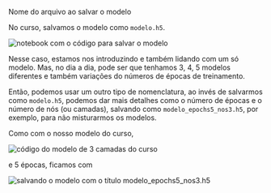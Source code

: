 Nome do arquivo ao salvar o modelo

No curso, salvamos o modelo como `modelo.h5`.

![notebook com o código para salvar o modelo](https://s3.amazonaws.com/caelum-online-public/982-tensorflow/image19.png)

Nesse caso, estamos nos introduzindo e também lidando com um só modelo. Mas, no dia a dia, pode ser que tenhamos 3, 4, 5 modelos diferentes e também variações do números de épocas de treinamento.

Então, podemos usar um outro tipo de nomenclatura, ao invés de salvarmos como `modelo.h5`, podemos dar mais detalhes como o número de épocas e o número de nós (ou camadas), salvando como `modelo_epochs5_nos3.h5`, por exemplo, para não misturarmos os modelos.

Como com o nosso modelo do curso,

![código do modelo de 3 camadas do curso](https://s3.amazonaws.com/caelum-online-public/982-tensorflow/image12.png)

e 5 épocas, ficamos com

![salvando o modelo com o título modelo_epochs5_nos3.h5](https://s3.amazonaws.com/caelum-online-public/982-tensorflow/image4.png)